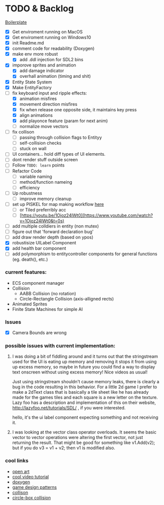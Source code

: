 # TODO & Backlog

[Boilerplate](https://github.com/JodyAndrews/SDL2_Basic_Setup.git)

- [x] Get enviroment running on MacOS
- [x] Get enviroment running on Windows10
- [x] init Readme.md
- [x] comment code for readability (Doxygen)
- [x] make env more robust
	- [x] add .ddl injection for SDL2 bins
- [x] imporove sprites and animation
	- [x] add damage indicator
	- [x] overhall animation (timing and shit)
- [x] Entity State System
- [x] Make EntityFactory
- [ ] fix keyboard input and ripple effects:
	- [x] animation misfires
	- [x] movement direction misfires
	- [x] fix when release one opposite side, it maintains key press
	- [x] align animations
	- [x] add playonce feature (param for next anim)
	- [ ] normalize move vectors
- [ ] fix collison
	- [ ] passing through collision flags to Entityy
	- [ ] self-collision checks
	- [ ] stuck on wall
- [ ] UI containers... hold diff types of UI elements.
- [ ] dont render stuff outside screen
- [ ] Follow `TODO: learn`  points 
- [ ] Refactor Code
	- [ ] variable naming
	- [ ] method/function nameing
	- [ ] efficiency
- [ ] Up robustness
	- [ ] improve memory cleanup
- [ ] set up PISKEL for map making workflow [here](https://www.piskelapp.com)
	- [ ] or Tiled preferribly acc
	- [ ] [https://youtu.be/1Ojoz24IWt0](https://www.youtube.com/watch?v=1Ojoz24IWt0&t=0s)
- [ ] add multiple colldiers in entity (non mutex)
- [ ] figure out that 'forward declaration bug'
- [ ] add draw render depth (based on ypos)
- [x] robustisize UILabel Component
- [x] add health bar component
- [ ] add polymorphism to entitycontroller components for general functions (eg. death(), etc.)

### current features:
- ECS component manager
- Collision
	- AABB Collision (no rotation)
	- Circle-Rectangle Collision (axis-alligned rects)
- Animated Sprites
- Finite State Machines for simple AI

### Issues
- [x] Camera Bounds are wrong

### possible issues with current implementation:
1. I was doing a bit of fiddling around and it turns out that the stringstream used for the UI is eating up memory and removing it stops it from using up excess memory, so maybe in future you could find a way to display text onscreen without using excess memory! Nice videos as usual!
   
   Just using stringstream shouldn't cause memory leaks, there is clearly a bug in the code resulting in this behavior. For a little 2d game I prefer to make a 2dText class that is basically a tile sheet like he has already made for the games tiles and each square is a new letter on the texture. Lazy foo has a description and implementation of this on their website, http://lazyfoo.net/tutorials/SDL/ , if you were interested.
   
   hello, it's the ui label component expecting something and not receiving it.

2. I was looking at the vector class operator overloads. It seems the basic vector to vector operations were altering the first vector, not just returning the result. That might be good for something like v1.Add(v2); but if you do v3 = v1 + v2; then v1 is modified also.

### cool links
- [open art](https://opengameart.org/users/calciumtrice)
- [cool video tutorial](https://www.youtube.com/playlist?list=PLhfAbcv9cehhkG7ZQK0nfIGJC_C-wSLrx)
- [doxygen](https://jothepro.github.io/doxygen-awesome-css/)
- [game design patterns](https://gameprogrammingpatterns.com/contents.html)
- [collison](https://developer.mozilla.org/en-US/docs/Games/Techniques/2D_collision_detection)
- [circle-box collision](https://stackoverflow.com/questions/401847/circle-rectangle-collision-detection-intersection#:~:text=There%20are%20only%20two%20cases,a%20point%20in%20the%20circle.)
